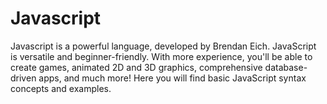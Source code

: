 # Javascript
Javascript is a powerful language, developed by Brendan Eich.
JavaScript is versatile and beginner-friendly. With more experience, you'll be able to create games, animated 2D and 3D graphics, 
comprehensive database-driven apps, and much more!
Here you will find basic JavaScript syntax concepts and examples.
